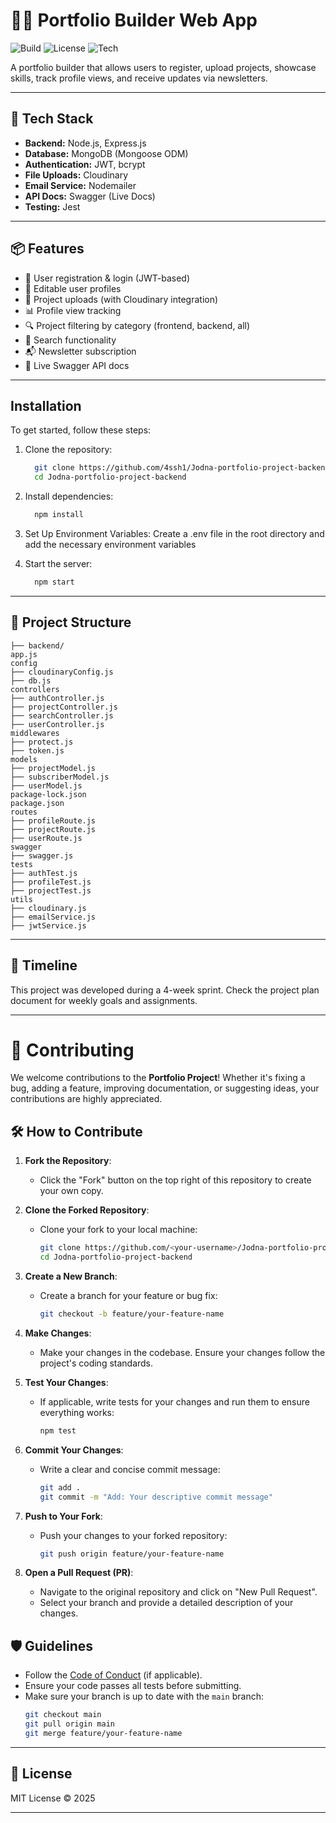 # 🧑‍💻 Portfolio Builder Web App

![Build](https://img.shields.io/badge/build-passing-brightgreen)
![License](https://img.shields.io/badge/license-MIT-blue)
![Tech](https://img.shields.io/badge/stack-MERN-purple)

A portfolio builder that allows users to register, upload projects, showcase skills, track profile views, and receive updates via newsletters.

---

## 🚀 Tech Stack

- **Backend:** Node.js, Express.js
- **Database:** MongoDB (Mongoose ODM)
- **Authentication:** JWT, bcrypt
- **File Uploads:** Cloudinary
- **Email Service:** Nodemailer
- **API Docs:** Swagger (Live Docs)
- **Testing:** Jest

---

## 📦 Features

- 🔐 User registration & login (JWT-based)
- 👤 Editable user profiles
- 💾 Project uploads (with Cloudinary integration)
- 📊 Profile view tracking
- 🔍 Project filtering by category (frontend, backend, all)
- 🔎 Search functionality
- 📬 Newsletter subscription
- 📘 Live Swagger API docs

---

## Installation

To get started, follow these steps:

1. Clone the repository:
   ```bash
     git clone https://github.com/4ssh1/Jodna-portfolio-project-backend.git
     cd Jodna-portfolio-project-backend
   ```
   

2. Install dependencies:
   ```bash
     npm install
   ```

3. Set Up Environment Variables: Create a .env file in the root directory and add the necessary environment variables    

4. Start the server:
   ```bash
     npm start
   ```

---

## 📁 Project Structure

```
├── backend/
app.js
config
├── cloudinaryConfig.js
├── db.js
controllers
├── authController.js
├── projectController.js
├── searchController.js
├── userController.js
middlewares
├── protect.js
├── token.js
models
├── projectModel.js
├── subscriberModel.js
├── userModel.js
package-lock.json
package.json
routes
├── profileRoute.js
├── projectRoute.js
├── userRoute.js
swagger
├── swagger.js
tests
├── authTest.js
├── profileTest.js
├── projectTest.js
utils
├── cloudinary.js
├── emailService.js
├── jwtService.js
```

---

## 📅 Timeline

This project was developed during a 4-week sprint. Check the project plan document for weekly goals and assignments.

---

# 🤝 Contributing

We welcome contributions to the **Portfolio Project**! Whether it's fixing a bug, adding a feature, improving documentation, or suggesting ideas, your contributions are highly appreciated.

## 🛠 How to Contribute

1. **Fork the Repository**:
   - Click the "Fork" button on the top right of this repository to create your own copy.

2. **Clone the Forked Repository**:
   - Clone your fork to your local machine:
     ```bash
     git clone https://github.com/<your-username>/Jodna-portfolio-project-backend.git
     cd Jodna-portfolio-project-backend
     ```

3. **Create a New Branch**:
   - Create a branch for your feature or bug fix:
     ```bash
     git checkout -b feature/your-feature-name
     ```

4. **Make Changes**:
   - Make your changes in the codebase. Ensure your changes follow the project's coding standards.

5. **Test Your Changes**:
   - If applicable, write tests for your changes and run them to ensure everything works:
     ```bash
     npm test
     ```

6. **Commit Your Changes**:
   - Write a clear and concise commit message:
     ```bash
     git add .
     git commit -m "Add: Your descriptive commit message"
     ```

7. **Push to Your Fork**:
   - Push your changes to your forked repository:
     ```bash
     git push origin feature/your-feature-name
     ```

8. **Open a Pull Request (PR)**:
   - Navigate to the original repository and click on "New Pull Request".
   - Select your branch and provide a detailed description of your changes.

## 🛡 Guidelines

- Follow the [Code of Conduct](CODE_OF_CONDUCT.md) (if applicable).
- Ensure your code passes all tests before submitting.
- Make sure your branch is up to date with the `main` branch:
  ```bash
  git checkout main
  git pull origin main
  git merge feature/your-feature-name

---

## 📄 License

MIT License © 2025

---
